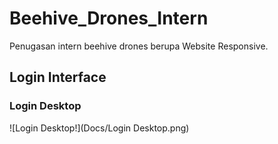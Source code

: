 # Beehive_Drones_Intern
Penugasan intern beehive drones berupa Website Responsive.

## Login Interface
### Login Desktop
![Login Desktop!](Docs/Login Desktop.png)
